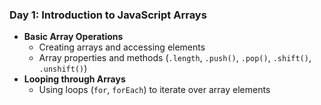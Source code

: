 ### Day 1: Introduction to JavaScript Arrays

- **Basic Array Operations**
    - Creating arrays and accessing elements
    - Array properties and methods (`.length`, `.push()`, `.pop()`, `.shift()`, `.unshift()`)
- **Looping through Arrays**
    - Using loops (`for`, `forEach`) to iterate over array elements